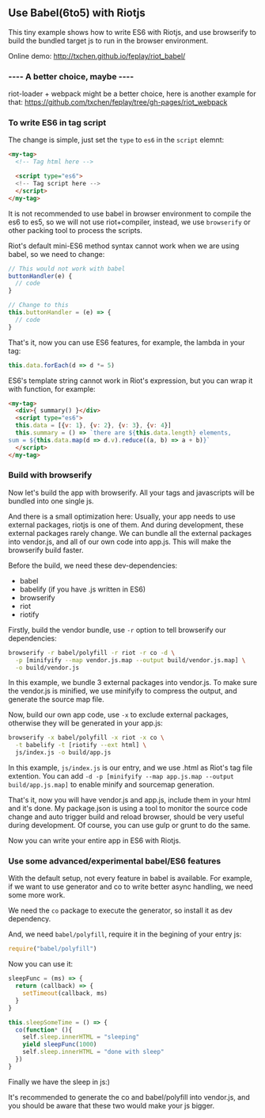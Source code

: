 ## Use Babel(6to5) with Riotjs

This tiny example shows how to write ES6 with Riotjs, and use browserify to build the bundled target js to run in the browser environment.

Online demo: http://txchen.github.io/feplay/riot_babel/

### ---- A better choice, maybe ----

riot-loader + webpack might be a better choice, here is another example for that: https://github.com/txchen/feplay/tree/gh-pages/riot_webpack

### To write ES6 in tag script

The change is simple, just set the `type` to `es6` in the `script` elemnt:

```html
<my-tag>
  <!-- Tag html here -->

  <script type="es6">
  <!-- Tag script here -->
  </script>
</my-tag>
```

It is not recommended to use babel in browser environment to compile the es6 to es5, so we will not use riot+compiler, instead, we use `browserify` or other packing tool to process the scripts.

Riot's default mini-ES6 method syntax cannot work when we are using babel, so we need to change:

```js
// This would not work with babel
buttonHandler(e) {
  // code
}

// Change to this
this.buttonHandler = (e) => {
  // code
}
```

That's it, now you can use ES6 features, for example, the lambda in your tag:

```js
this.data.forEach(d => d *= 5)
```

ES6's template string cannot work in Riot's expression, but you can wrap it with function, for example:

```html
<my-tag>
  <div>{ summary() }</div>
  <script type="es6">
  this.data = [{v: 1}, {v: 2}, {v: 3}, {v: 4}]
  this.summary = () => `there are ${this.data.length} elements,
sum = ${this.data.map(d => d.v).reduce((a, b) => a + b)}`
  </script>
</my-tag>
```

### Build with browserify

Now let's build the app with browserify. All your tags and javascripts will be bundled into one single js.

And there is a small optimization here: Usually, your app needs to use external packages, riotjs is one of them. And during development, these external packages rarely change. We can bundle all the external packages into vendor.js, and all of our own code into app.js. This will make the browserify build faster.

Before the build, we need these dev-dependencies:
* babel
* babelify (if you have .js written in ES6)
* browserify
* riot
* riotify

Firstly, build the vendor bundle, use `-r` option to tell browserify our dependencies:

```bash
browserify -r babel/polyfill -r riot -r co -d \
  -p [minifyify --map vendor.js.map --output build/vendor.js.map] \
  -o build/vendor.js
```

In this example, we bundle 3 external packages into vendor.js. To make sure the vendor.js is minified, we use minifyify to compress the output, and generate the source map file.

Now, build our own app code, use `-x` to exclude external packages, otherwise they will be generated in your app.js:

```bash
browserify -x babel/polyfill -x riot -x co \
  -t babelify -t [riotify --ext html] \
  js/index.js -o build/app.js
```

In this example, `js/index.js` is our entry, and we use .html as Riot's tag file extention. You can add `-d -p [minifyify --map app.js.map --output build/app.js.map]` to enable minify and sourcemap generation.

That's it, now you will have vendor.js and app.js, include them in your html and it's done. My package.json is using a tool to monitor the source code change and auto trigger build and reload browser, should be very useful during development. Of course, you can use gulp or grunt to do the same.

Now you can write your entire app in ES6 with Riotjs.

### Use some advanced/experimental babel/ES6 features

With the default setup, not every feature in babel is available. For example, if we want to use generator and co to write better async handling, we need some more work.

We need the `co` package to execute the generator, so install it as dev dependency.

And, we need `babel/polyfill`, require it in the begining of your entry js:

```js
require("babel/polyfill")
```

Now you can use it:

```js
sleepFunc = (ms) => {
  return (callback) => {
    setTimeout(callback, ms)
  }
}

this.sleepSomeTime = () => {
  co(function* (){
    self.sleep.innerHTML = "sleeping"
    yield sleepFunc(1000)
    self.sleep.innerHTML = "done with sleep"
  })
}
```

Finally we have the sleep in js:)

It's recommended to generate the co and babel/polyfill into vendor.js, and you should be aware that these two would make your js bigger.
